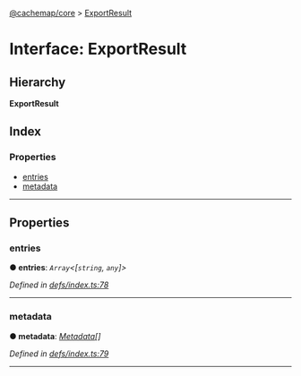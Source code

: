 [@cachemap/core](../README.md) > [ExportResult](../interfaces/exportresult.md)

# Interface: ExportResult

## Hierarchy

**ExportResult**

## Index

### Properties

* [entries](exportresult.md#entries)
* [metadata](exportresult.md#metadata)

---

## Properties

<a id="entries"></a>

###  entries

**● entries**: *`Array`<[`string`, `any`]>*

*Defined in [defs/index.ts:78](https://github.com/dylanaubrey/cachemap/blob/2a8e078/packages/core/src/defs/index.ts#L78)*

___
<a id="metadata"></a>

###  metadata

**● metadata**: *[Metadata](metadata.md)[]*

*Defined in [defs/index.ts:79](https://github.com/dylanaubrey/cachemap/blob/2a8e078/packages/core/src/defs/index.ts#L79)*

___

